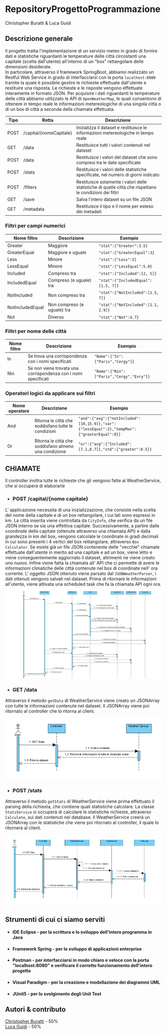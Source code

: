 # RepositoryProgettoProgrammazione
Christopher Buratti & Luca Guidi

## Descrizione generale
Il progetto tratta l'implementazione di un servizio meteo in grado di fornire dati e statistiche riguardanti le temperature delle città circostanti una capitale (scelta dall'utente) all'interno di un "box" rettangolare delle dimensioni desiderate.   
In particolare, attraverso il framework SpringBoot, abbiamo realizzato un Restful Web Service in grado di interfacciarsi con la porta `localhost:8080` tramite la quale è possibile gestire le richieste effettuate dall'utente e restituire una risposta. Le richieste e le risposte vengono effettuate interamente in formato JSON.
Per acquisire i dati riguardanti le temperature delle città abbiamo utilizzato le API di `OpenWeatherMap`, le quali consentono di ottenere in tempo reale le informazioni metereologiche di una singola città o di un box di città a seconda della chiamata effettuata.

Tipo | Rotta | Descrizione
---- | ----- | -----------
POST | /capital/{nomeCapitale} | Inizializza il dataset e restituisce le informazioni metereologiche in tempo reale
GET  | /data | Restituisce tutti i valori contenuti nel dataset
POST | /data | Restituisce i valori del dataset che sono compresi tra le date specificate
POST | /stats | Restituisce i valori delle statistiche specificate, nel numero di giorni indicato
POST | /filters | Restituisce solamente i valori delle statistiche di quelle città che rispettano le condizioni dei filtri
GET  | /save | Salva l'intero dataset su un file JSON
GET  | /metadata | Restituisce il tipo e il nome per esteso dei metadati

### Filtri per campi numerici
Nome filtro | Descrizione | Esempio
----------- | ----------- | -------
Greater | Maggiore | `"stat":{"Greater":3.5}`
GreaterEqual | Maggiore e uguale | `"stat":{"GreaterEqual":3}`
Less | Minore | `"stat":{"Less":5}`
LessEqual | Minore | `"stat":{"LessEqual":5.0}`
Included | Compreso tra | `"stat":{"Included":[2, 5]}`
IncludedEqual | Compreso (e uguale) tra | `"stat":{"IncludedEqual":[1.5, 7]}`
NotIncluded | Non compreso tra | `"stat":{"NotIncluded":[1.5, 7]}`
NotIncludedEqual | Non compreso (e uguale) tra | `"stat":{"NotIncluded":[1.1, 2.9]}`
Not | Diverso | `"stat":{"Not":4.7}`

### Filtri per nome delle città
Nome filtro | Descrizione | Esempio
----------- | ----------- | -------
In | Se trova una corrispondenza con i nomi specificati | `"Name":{"In":["Paris","Cergy"]}`
Nin | Se non viene trovata una corrispondenza con i nomi specificati | `"Name":{"Nin":["Paris","Cergy","Evry"]}`

### Operatori logici da applicare sui filtri
Nome operatore | Descrizione | Esempio
-------------- | ----------- | -------
And | Ritorna le città che soddisfano tutte le condizioni | `"and":{"avg":{"notIncluded":[10,15.9]},"var":{"lessEqual":2},"tempMax":{"greaterEqual":9}}`
Or | Ritorna le città che soddisfano almeno una condizione | `"or":{"avg":{"Included":[7.1,8.7]},"std":{"greater":0.5}}`

## CHIAMATE
Il controller inoltra tutte le richieste che gli vengono fatte al WeatherService, che si occuperà di elaborarle

* ### **POST /capital/{nome capitale}**
L' applicazione necessita di una inizializzazione, che consiste nella scelta del nome della capitale e di un box rettangolare, i cui lati sono espressi in km.
La città inserita viene controllata da `CityInfo`, che verifica da un file JSON interno se sia una effettiva capitale.
Successivamente, a partire dalle coordinate della capitale (ottenute attraverso una chiamata API) e dalla grandezza in km del box, vengono calcolate le coordinate in gradi decimali in cui sono presenti i 4 vertici del box rettangolare, attraverso `Box Calculator`.
Se esiste già un file JSON contenente delle "vecchie" chiamate effettuate dall'utente in merito ad una capitale e ad un box, viene letto e viene conseguentemente aggiornato il dataset, altrimenti ne viene creato uno nuovo.
Infine viene fatta la chiamata all' API che ci permette di avere le informazioni climatiche delle città contenute nel box di coordinate nell' ora corrente.
L' oggetto JSON ottenuto viene parsato dal `JSONWeatherParser`, i dati ottenuti vengono salvati nel dataset.
Prima di ritornare le informazioni all'utente, viene attivata una scheduled task che fa la chiamata API ogni ora.

<img src="https://github.com/Buratti-Guidi/RepositoryProgettoProgrammazione/blob/main/InizializationSeq.png?raw=true">

* ### **GET /data**
Attraverso il metodo `getData` di WeatherService viene creato un JSONArray con tutte le informazioni contenute nel dataset.
Il JSONArray viene poi ritornato al controller che lo ritorna al client.

<img src="https://github.com/Buratti-Guidi/RepositoryProgettoProgrammazione/blob/main/GetDataSeq.png?raw=true">

* ### **POST /stats**
Attraverso il metodo `getStats` di WeatherService viene prima effettuato il parsing della richiesta, che contiene quali statistiche calcolare.
La classe `StatsService` si occuperà di calcolare le statistiche richieste, attraverso `Calculate`, sui dati contenuti nel database.
Il WeatherService creerà un JSONArray con le statistiche che viene poi ritornato al controller, il quale lo ritornerà al client.

<img src="https://github.com/Buratti-Guidi/RepositoryProgettoProgrammazione/blob/main/PostStatsSeq.png?raw=true">

## Strumenti di cui ci siamo serviti
* #### **IDE Eclipse** - per la scrittura e lo sviluppo dell'intero programma in Java
* #### **Framework Spring** - per lo sviluppo di applicazioni enterprise
* #### **Postman** - per interfacciarsi in modo chiaro e veloce con la porta "localhost:8080" e verificare il corretto funzionamento dell'intero progetto
* #### **Visual Paradigm** - per la creazione e modellazione dei diagrammi UML
* #### **JUnit5** - per lo svolgimento degli Unit Test

## Autori & contributo
[Christopher Buratti](https://github.com/christopherburatti) - 50%                                                             
[Luca Guidi](https://github.com/LucaGuidi5) - 50%
